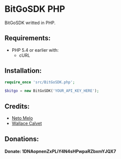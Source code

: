 # BitGoSDK PHP

BitGoSDK writted in PHP.

## Requirements:
- PHP 5.4 or earlier with:
  - cURL

## Installation:

```php
require_once 'src/BitGoSDK.php';

$bitgo = new BitGoSDK('YOUR_API_KEY_HERE');
```

## Credits:
- <a href="https://github.com/neto737" target="_blank">Neto Melo</a>
- <a href="https://github.com/calvet" target="_blank">Wallace Calvet</a>

## Donations:
#### Donate: 1DNAopnenZxPLiY4N4sHPwpaRZbxmYJQX7